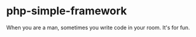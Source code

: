 php-simple-framework
====================

 When you are a man, sometimes you write code in your room. It's for fun.